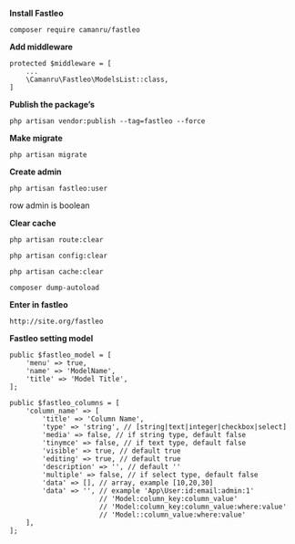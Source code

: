 **Install Fastleo**

    composer require camanru/fastleo

****Add middleware****

    protected $middleware = [
        ...
        \Camanru\Fastleo\ModelsList::class,
    ]

****Publish the package’s****

    php artisan vendor:publish --tag=fastleo --force

****Make migrate****

    php artisan migrate

****Create admin****

    php artisan fastleo:user

row admin is boolean

****Clear cache****

    php artisan route:clear

    php artisan config:clear

    php artisan cache:clear

    composer dump-autoload

****Enter in fastleo****

    http://site.org/fastleo

****Fastleo setting model****
    
    public $fastleo_model = [
        'menu' => true,
        'name' => 'ModelName',
        'title' => 'Model Title',
    ];

    public $fastleo_columns = [
        'column_name' => [
            'title' => 'Column Name',
            'type' => 'string', // [string|text|integer|checkbox|select]
            'media' => false, // if string type, default false
            'tinymce' => false, // if text type, default false
            'visible' => true, // default true
            'editing' => true, // default true
            'description' => '', // default ''
            'multiple' => false, // if select type, default false
            'data' => [], // array, example [10,20,30]
            'data' => '', // example 'App\User:id:email:admin:1'
                          // 'Model:column_key:column_value'
                          // 'Model:column_key:column_value:where:value'
                          // 'Model::column_value:where:value'
        ],
    ];
    
